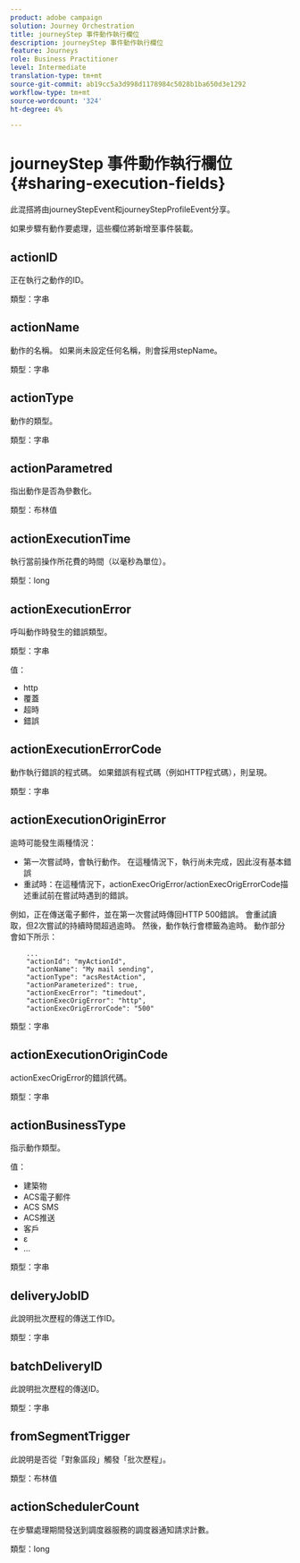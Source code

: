 ```yaml
---
product: adobe campaign
solution: Journey Orchestration
title: journeyStep 事件動作執行欄位
description: journeyStep 事件動作執行欄位
feature: Journeys
role: Business Practitioner
level: Intermediate
translation-type: tm+mt
source-git-commit: ab19cc5a3d998d1178984c5028b1ba650d3e1292
workflow-type: tm+mt
source-wordcount: '324'
ht-degree: 4%

---
```



# journeyStep 事件動作執行欄位 {#sharing-execution-fields}

此混搭將由journeyStepEvent和journeyStepProfileEvent分享。

如果步驟有動作要處理，這些欄位將新增至事件裝載。

## actionID

正在執行之動作的ID。

類型：字串

## actionName

動作的名稱。 如果尚未設定任何名稱，則會採用stepName。

類型：字串

## actionType

動作的類型。

類型：字串

## actionParametred

指出動作是否為參數化。

類型：布林值

## actionExecutionTime

執行當前操作所花費的時間（以毫秒為單位）。

類型：long

## actionExecutionError

呼叫動作時發生的錯誤類型。

類型：字串

值：
* http
* 覆蓋
* 超時
* 錯誤

## actionExecutionErrorCode

動作執行錯誤的程式碼。 如果錯誤有程式碼（例如HTTP程式碼），則呈現。

類型：字串

## actionExecutionOriginError

逾時可能發生兩種情況：

* 第一次嘗試時，會執行動作。 在這種情況下，執行尚未完成，因此沒有基本錯誤
* 重試時：在這種情況下，actionExecOrigError/actionExecOrigErrorCode描述重試前在嘗試時遇到的錯誤。

例如，正在傳送電子郵件，並在第一次嘗試時傳回HTTP 500錯誤。 會重試讀取，但2次嘗試的持續時間超過逾時。 然後，動作執行會標籤為逾時。 動作部分會如下所示：

```
    ...
    "actionId": "myActionId",
    "actionName": "My mail sending",
    "actionType": "acsRestAction",
    "actionParameterized": true,
    "actionExecError": "timedout",
    "actionExecOrigError": "http",
    "actionExecOrigErrorCode": "500"
```

類型：字串

## actionExecutionOriginCode

actionExecOrigError的錯誤代碼。

類型：字串

## actionBusinessType

指示動作類型。

值：

* 建築物
* ACS電子郵件
* ACS SMS
* ACS推送
* 客戶
* ε
* ...

類型：字串

## deliveryJobID

此說明批次歷程的傳送工作ID。

類型：字串

## batchDeliveryID

此說明批次歷程的傳送ID。

類型：字串

## fromSegmentTrigger

此說明是否從「對象區段」觸發「批次歷程」。

類型：布林值

## actionSchedulerCount

在步驟處理期間發送到調度器服務的調度器通知請求計數。

類型：long
